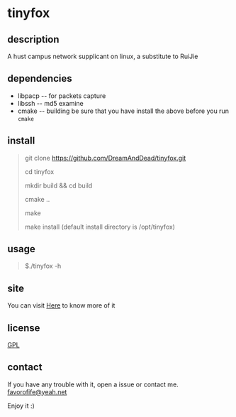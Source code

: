 # tinyfox

## description
A hust campus network supplicant on linux, a substitute to RuiJie

## dependencies
* libpacp -- for packets capture
* libssh -- md5 examine
* cmake -- building
be sure that you have install the above before you run `cmake`

## install
> 
> git clone https://github.com/DreamAndDead/tinyfox.git
>
> cd tinyfox
> 
> mkdir build && cd build
>
> cmake ..
>
> make
>
> make install (default install directory is /opt/tinyfox)
>

## usage
>
> $./tinyfox -h
>

## site 
You can visit [Here](http://dreamanddead.github.io/tinyfox/) to know more of it

## license 
[GPL](http://www.gnu.org/licenses/gpl.txt)

## contact
If you have any trouble with it, open a issue or contact me.  favorofife@yeah.net

Enjoy it :)



